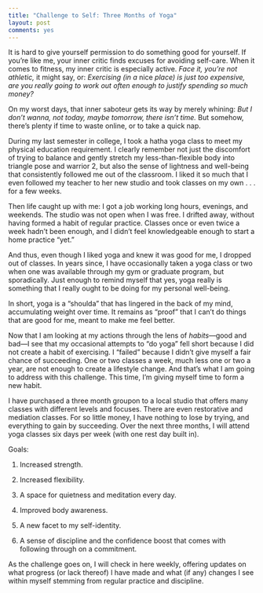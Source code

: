 ```yaml
---
title: "Challenge to Self: Three Months of Yoga"
layout: post
comments: yes
---
```


It is hard to give yourself permission to do something good for yourself. If you’re like me, your inner critic finds excuses for avoiding self-care. When it comes to fitness, my inner critic is especially active. *Face it, you’re not athletic,* it might say, or: *Exercising (in a* nice *place) is just too expensive, are you really going to work out often enough to justify spending so much money?*

On my worst days, that inner saboteur gets its way by merely whining: *But I don’t wanna, not today, maybe tomorrow, there isn’t time.* But somehow, there’s plenty if time to waste online, or to take a quick nap.

During my last semester in college, I took a hatha yoga class to meet my physical education requirement. I clearly remember not just the discomfort of trying to balance and gently stretch my less-than-flexible body into triangle pose and warrior 2, but also the sense of lightness and well-being that consistently followed me out of the classroom. I liked it so much that I even followed my teacher to her new studio and took classes on my own . . . for a few weeks.

Then life caught up with me: I got a job working long hours, evenings, and weekends. The studio was not open when I was free. I drifted away, without having formed a habit of regular practice. Classes once or even twice a week hadn’t been enough, and I didn’t feel knowledgeable enough to start a home practice “yet.” 

And thus, even though I liked yoga and knew it was good for me, I dropped out of classes. In years since, I have occasionally taken a yoga class or two when one was available through my gym or graduate program, but sporadically. Just enough to remind myself that yes, yoga really is something that I really ought to be doing for my personal well-being.

In short, yoga is a “shoulda” that has lingered in the back of my mind, accumulating weight over time. It remains as “proof” that I can’t do things that are good for me, meant to make me feel better.

Now that I am looking at my actions through the lens of *habits*—good and bad—I see that my occasional attempts to “do yoga” fell short because I did not create a habit of exercising. I “failed” because I didn’t give myself a fair chance of succeeding. One or two classes a week, much less one or two a year, are not enough to create a lifestyle change. And that’s what I am going to address with this challenge. This time, I’m giving myself time to form a new habit.

I have purchased a three month groupon to a local studio that offers many classes with different levels and focuses. There are even restorative and mediation classes. For so little money, I have nothing to lose by trying, and everything to gain by succeeding. Over the next three months, I will attend yoga classes six days per week (with one rest day built in). 

Goals:

1. Increased strength.

2. Increased flexibility.

3. A space for quietness and meditation every day.

4. Improved body awareness.

5. A new facet to my self-identity.

6. A sense of discipline and the confidence boost that comes with following through on a commitment.

As the challenge goes on, I will check in here weekly, offering updates on what progress (or lack thereof) I have made and what (if any) changes I see within myself stemming from regular practice and discipline.
